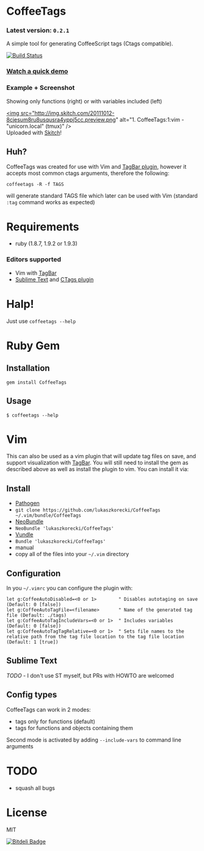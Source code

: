 # CoffeeTags

### Latest version: `0.2.1`

A  simple tool for generating CoffeeScript tags (Ctags compatible).

[![Build Status](https://secure.travis-ci.org/lukaszkorecki/CoffeeTags.png?branch=master)](http://travis-ci.org/lukaszkorecki/CoffeeTags)

### [Watch a quick demo](http://ascii.io/a/26)

### Example + Screenshot
Showing only functions (right) or with variables included (left)

<a href="http://skitch.com/plugawy/gyfnb/1-coffeetags-1-vim-unicorn.local-tmux"><img src="http://img.skitch.com/20111012-8cjesum8ru8usqusra4yppj5cc.preview.png" alt="1. CoffeeTags:1:vim - "unicorn.local" (tmux)" /></a><br /><span>Uploaded with <a href="http://skitch.com">Skitch</a>!</span>

## Huh?

CoffeeTags was created for use with Vim and [TagBar plugin](https://github.com/majutsushi/tagbar), however it
accepts most common ctags arguments, therefore the following:

`coffeetags -R -f TAGS`


will generate standard TAGS file which later can be used with Vim (standard `:tag` command works as expected)

# Requirements

* ruby (1.8.7, 1.9.2 or 1.9.3)

### Editors supported

* Vim with [TagBar](https://github.com/majutsushi/tagbar)
* [Sublime Text](http://www.sublimetext.com/) and [CTags plugin](https://github.com/SublimeText/CTags)


# Halp!

Just use `coffeetags --help`

# Ruby Gem

## Installation

`gem install CoffeeTags`

## Usage

`$ coffeetags --help`

# Vim

This can also be used as a vim plugin that will update tag files on save, and support visualization with [TagBar](https://github.com/majutsushi/tagbar). You will still need to install the gem as described above as well as install the plugin to vim. You can install it via:

## Install

*  [Pathogen](https://github.com/tpope/vim-pathogen)
  *  `git clone https://github.com/lukaszkorecki/CoffeeTags ~/.vim/bundle/CoffeeTags`
*  [NeoBundle](https://github.com/Shougo/neobundle.vim)
  *  `NeoBundle 'lukaszkorecki/CoffeeTags'`
*  [Vundle](https://github.com/gmarik/vundle)
  *  `Bundle 'lukaszkorecki/CoffeeTags'`
*  manual
  *  copy all of the files into your `~/.vim` directory

## Configuration

In you `~/.vimrc` you can configure the plugin with:

```
let g:CoffeeAutoDisabled=<0 or 1>        " Disables autotaging on save (Default: 0 [false])
let g:CoffeeAutoTagFile=<filename>       " Name of the generated tag file (Default: ./tags)
let g:CoffeeAutoTagIncludeVars=<0 or 1>  " Includes variables (Default: 0 [false])
let g:CoffeeAutoTagTagRelative=<0 or 1>  " Sets file names to the relative path from the tag file location to the tag file location (Default: 1 [true])
```

## Sublime Text

*TODO* - I don't use ST myself, but PRs with HOWTO are welcomed

## Config types

CoffeeTags can work in 2 modes:

- tags only for functions (default)
- tags for functions and objects containing them

Second mode is activated by adding `--include-vars` to command line arguments

# TODO

- squash all bugs

# License

MIT

[![Bitdeli Badge](https://d2weczhvl823v0.cloudfront.net/lukaszkorecki/coffeetags/trend.png)](https://bitdeli.com/free "Bitdeli Badge")


